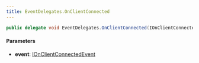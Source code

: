 ```yaml
---
title: EventDelegates.OnClientConnected
---
```


```csharp
public delegate void EventDelegates.OnClientConnected(IOnClientConnectedEvent @event)
```

#### Parameters

- **event**: [IOnClientConnectedEvent](/docs/api/shared/events/ionclientconnectedevent)

